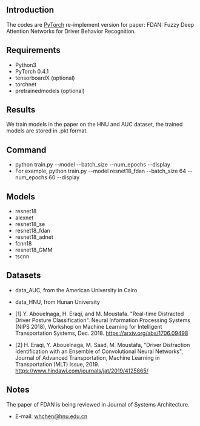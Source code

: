 
## Introduction
The codes are [PyTorch](https://pytorch.org/) re-implement version for paper: FDAN: Fuzzy Deep Attention Networks for Driver Behavior Recognition.

## Requirements
- Python3
- PyTorch 0.4.1
- tensorboardX (optional)
- torchnet
- pretrainedmodels (optional)

## Results
We train models in the paper on the HNU and AUC dataset, the trained models are stored in .pkt format.

## Command
- python train.py --model <model name> --batch_size <the batch size> --num_epochs <the number of epochs> --display
- For example, python train.py --model resnet18_fdan --batch_size 64 --num_epochs 60 --display

## Models
- resnet18
- alexnet
- resnet18_se
- resnet18_fdan
- resnet18_adnet
- fcnn18
- resnet18_GMM
- tscnn

## Datasets
- data_AUC, from the American University in Cairo
- data_HNU, from Hunan University

- [1] Y. Abouelnaga, H. Eraqi, and M. Moustafa. "Real-time Distracted Driver Posture Classification". Neural Information Processing Systems (NIPS 2018), Workshop on Machine Learning for Intelligent Transportation Systems, Dec. 2018. https://arxiv.org/abs/1706.09498
- [2] H. Eraqi, Y. Abouelnaga, M. Saad, M. Moustafa, "Driver Distraction Identification with an Ensemble of Convolutional Neural Networks", Journal of Advanced Transportation, Machine Learning in Transportation (MLT) Issue, 2019. https://www.hindawi.com/journals/jat/2019/4125865/

## Notes
The paper of FDAN is being reviewed in Journal of Systems Architecture. 
- E-mail: whchen@hnu.edu.cn
